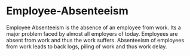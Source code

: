 # Employee-Absenteeism
Employee Absenteeism is the absence of an employee from work. Its a major problem faced by almost all employers of today. Employees are absent from work and thus the work suffers. Absenteeism of employees from work leads to back logs, piling of work and thus work delay.
